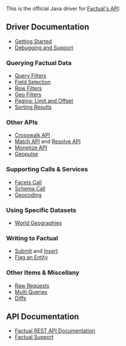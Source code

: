 This is the official Java driver for [Factual's API](http://developer.factual.com):

## Driver Documentation

* [Getting Started](https://github.com/Factual/factual-java-driver/wiki/Getting-Started)
* [Debugging and Support](https://github.com/Factual/factual-java-driver/wiki/Debugging-and-Support)

### Querying Factual Data

* [Query Filters](https://github.com/Factual/factual-java-driver/wiki/Query-Filters)
* [Field Selection](https://github.com/Factual/factual-java-driver/wiki/Field-Selection)
* [Row Filters](https://github.com/Factual/factual-java-driver/wiki/Row-Filters)
* [Geo Filters](https://github.com/Factual/factual-java-driver/wiki/Geo-Filters)
* [Paging: Limit and Offset](https://github.com/Factual/factual-java-driver/wiki/Paging)
* [Sorting Results](https://github.com/Factual/factual-java-driver/wiki/Sorting-Results)

### Other APIs

* [Crosswalk API](https://github.com/Factual/factual-java-driver/wiki/Crosswalk)
* [Match API](https://github.com/Factual/factual-java-driver/wiki/Match) and [Resolve API](https://github.com/Factual/factual-java-driver/wiki/Resolve)
* [Monetize API](https://github.com/Factual/factual-java-driver/wiki/Monetize)
* [Geopulse](https://github.com/Factual/factual-java-driver/wiki/Geopulse)

### Supporting Calls & Services

* [Facets Call](https://github.com/Factual/factual-java-driver/wiki/Facets)
* [Schema Call](https://github.com/Factual/factual-java-driver/wiki/Schema)
* [Geocoding](https://github.com/Factual/factual-java-driver/wiki/Geocoding)

### Using Specific Datasets

* [World Geographies](https://github.com/Factual/factual-java-driver/wiki/World-Geographies)

### Writing to Factual

* [Submit](https://github.com/Factual/factual-java-driver/wiki/Submit) and [Insert](https://github.com/Factual/factual-java-driver/wiki/Insert)<br/>
* [Flag an Entity](https://github.com/Factual/factual-java-driver/wiki/Flag)<br/>

### Other Items & Miscellany

* [Raw Requests](https://github.com/Factual/factual-java-driver/wiki/Raw-Requests)
* [Multi Queries](https://github.com/Factual/factual-java-driver/wiki/Multi-Queries)
* [Diffs](https://github.com/Factual/factual-java-driver/wiki/Diffs)

## API Documentation

* [Factual REST API Documentation](http://developer.factual.com)
* [Factual Support](http://support.factual.com)